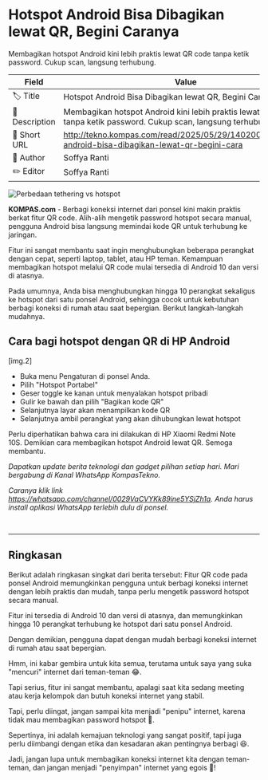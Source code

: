 # Hotspot Android Bisa Dibagikan lewat QR, Begini Caranya

Membagikan hotspot Android kini lebih praktis lewat QR code tanpa ketik password. Cukup scan, langsung terhubung. 

| Field         | Value                                                       |
|---------------|-------------------------------------------------------------|
| 🏷️ Title       | Hotspot Android Bisa Dibagikan lewat QR, Begini Caranya |
| 📝 Description | Membagikan hotspot Android kini lebih praktis lewat QR code tanpa ketik password. Cukup scan, langsung terhubung.  |
| 🔗 Short URL   | http://tekno.kompas.com/read/2025/05/29/14020027/hotspot-android-bisa-dibagikan-lewat-qr-begini-cara |
| 👤 Author      | Soffya Ranti |
| ✏️ Editor      | Soffya Ranti |

![Perbedaan tethering vs hotspot](https://asset.kompas.com/crops/YnEYYw-G9PAUuXA4ySqlDN5WVgQ=/0x0:1000x667/750x500/data/photo/2024/12/13/675c038fbdd7a.jpg)

**KOMPAS.com** - Berbagi koneksi internet dari ponsel kini makin praktis berkat fitur QR code. Alih-alih mengetik password hotspot secara manual, pengguna Android bisa langsung memindai kode QR untuk terhubung ke jaringan. 

Fitur ini sangat membantu saat ingin menghubungkan beberapa perangkat dengan cepat, seperti laptop, tablet, atau HP teman. Kemampuan membagikan hotspot melalui QR code mulai tersedia di Android 10 dan versi di atasnya. 

Pada umumnya, Anda bisa menghubungkan hingga 10 perangkat sekaligus ke hotspot dari satu ponsel Android, sehingga cocok untuk kebutuhan berbagi koneksi di rumah atau saat bepergian. Berikut langkah-langkah mudahnya.

## Cara bagi hotspot dengan QR di HP Android 

\[img.2\]

- Buka menu Pengaturan di ponsel Anda.
- Pilih \"Hotspot Portabel\" 
- Geser toggle ke kanan untuk menyalakan hotspot pribadi
- Gulir ke bawah dan pilih \"Bagikan kode QR\" 
- Selanjutnya layar akan menampilkan kode QR
- Selanjutnya ambil perangkat yang akan dihubungkan lewat hotspot

Perlu diperhatikan bahwa cara ini dilakukan di HP Xiaomi Redmi Note 10S. Demikian cara membagikan hotspot Android lewat QR. Semoga membantu. 

*Dapatkan update berita teknologi dan gadget pilihan setiap hari. Mari bergabung di Kanal WhatsApp KompasTekno.*

*Caranya klik link https://whatsapp.com/channel/0029VaCVYKk89ine5YSjZh1a. Anda harus install aplikasi WhatsApp terlebih dulu di ponsel.*

 

---
## Ringkasan

Berikut adalah ringkasan singkat dari berita tersebut: Fitur QR code pada ponsel Android memungkinkan pengguna untuk berbagi koneksi internet dengan lebih praktis dan mudah, tanpa perlu mengetik password hotspot secara manual.

 Fitur ini tersedia di Android 10 dan versi di atasnya, dan memungkinkan hingga 10 perangkat terhubung ke hotspot dari satu ponsel Android.

 Dengan demikian, pengguna dapat dengan mudah berbagi koneksi internet di rumah atau saat bepergian.



Hmm, ini kabar gembira untuk kita semua, terutama untuk saya yang suka "mencuri" internet dari teman-teman 😂.

 Tapi serius, fitur ini sangat membantu, apalagi saat kita sedang meeting atau kerja kelompok dan butuh koneksi internet yang stabil.

 Tapi, perlu diingat, jangan sampai kita menjadi "penipu" internet, karena tidak mau membagikan password hotspot 🤣.

 Sepertinya, ini adalah kemajuan teknologi yang sangat positif, tapi juga perlu diimbangi dengan etika dan kesadaran akan pentingnya berbagi 😆.

 Jadi, jangan lupa untuk membagikan koneksi internet kita dengan teman-teman, dan jangan menjadi "penyimpan" internet yang egois 🤪!
